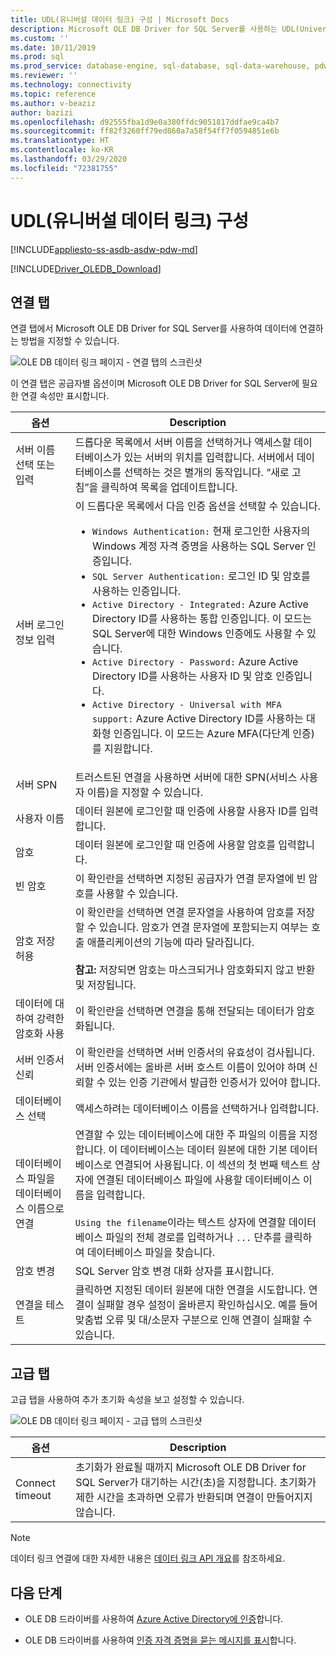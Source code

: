 ```yaml
---
title: UDL(유니버설 데이터 링크) 구성 | Microsoft Docs
description: Microsoft OLE DB Driver for SQL Server를 사용하는 UDL(Universal Data Link) 구성
ms.custom: ''
ms.date: 10/11/2019
ms.prod: sql
ms.prod_service: database-engine, sql-database, sql-data-warehouse, pdw
ms.reviewer: ''
ms.technology: connectivity
ms.topic: reference
ms.author: v-beaziz
author: bazizi
ms.openlocfilehash: d92555fba1d9e0a380ffdc9051817ddfae9ca4b7
ms.sourcegitcommit: ff82f3260ff79ed860a7a58f54ff7f0594851e6b
ms.translationtype: HT
ms.contentlocale: ko-KR
ms.lasthandoff: 03/29/2020
ms.locfileid: "72381755"
---
```

# <a name="universal-data-link-udl-configuration"></a>UDL(유니버설 데이터 링크) 구성
[!INCLUDE[appliesto-ss-asdb-asdw-pdw-md](../../../includes/appliesto-ss-asdb-asdw-pdw-md.md)]

[!INCLUDE[Driver_OLEDB_Download](../../../includes/driver_oledb_download.md)]

## <a name="connection-tab"></a>연결 탭
연결 탭에서 Microsoft OLE DB Driver for SQL Server를 사용하여 데이터에 연결하는 방법을 지정할 수 있습니다.

![OLE DB 데이터 링크 페이지 - 연결 탭의 스크린샷](../media/data-link-pages-connection-tab.png)

이 연결 탭은 공급자별 옵션이며 Microsoft OLE DB Driver for SQL Server에 필요한 연결 속성만 표시합니다.

|옵션|Description|
|---   |---        |
|서버 이름 선택 또는 입력|드롭다운 목록에서 서버 이름을 선택하거나 액세스할 데이터베이스가 있는 서버의 위치를 입력합니다. 서버에서 데이터베이스를 선택하는 것은 별개의 동작입니다. “새로 고침”을 클릭하여 목록을 업데이트합니다.
|서버 로그인 정보 입력|이 드롭다운 목록에서 다음 인증 옵션을 선택할 수 있습니다. <ul><li>`Windows Authentication:` 현재 로그인한 사용자의 Windows 계정 자격 증명을 사용하는 SQL Server 인증입니다.</li><li>`SQL Server Authentication:` 로그인 ID 및 암호를 사용하는 인증입니다.</li><li>`Active Directory - Integrated:` Azure Active Directory ID를 사용하는 통합 인증입니다. 이 모드는 SQL Server에 대한 Windows 인증에도 사용할 수 있습니다.</li><li>`Active Directory - Password:` Azure Active Directory ID를 사용하는 사용자 ID 및 암호 인증입니다.</li><li>`Active Directory - Universal with MFA support:` Azure Active Directory ID를 사용하는 대화형 인증입니다. 이 모드는 Azure MFA(다단계 인증)를 지원합니다.</li></ul>|
|서버 SPN|트러스트된 연결을 사용하면 서버에 대한 SPN(서비스 사용자 이름)을 지정할 수 있습니다.|
|사용자 이름|데이터 원본에 로그인할 때 인증에 사용할 사용자 ID를 입력합니다.|
|암호|데이터 원본에 로그인할 때 인증에 사용할 암호를 입력합니다.|
|빈 암호|이 확인란을 선택하면 지정된 공급자가 연결 문자열에 빈 암호를 사용할 수 있습니다.|
|암호 저장 허용|이 확인란을 선택하면 연결 문자열을 사용하여 암호를 저장할 수 있습니다. 암호가 연결 문자열에 포함되는지 여부는 호출 애플리케이션의 기능에 따라 달라집니다. <br/><br/>**참고:** 저장되면 암호는 마스크되거나 암호화되지 않고 반환 및 저장됩니다.|
|데이터에 대하여 강력한 암호화 사용|이 확인란을 선택하면 연결을 통해 전달되는 데이터가 암호화됩니다.|
|서버 인증서 신뢰|이 확인란을 선택하면 서버 인증서의 유효성이 검사됩니다. 서버 인증서에는 올바른 서버 호스트 이름이 있어야 하며 신뢰할 수 있는 인증 기관에서 발급한 인증서가 있어야 합니다.|
|데이터베이스 선택|액세스하려는 데이터베이스 이름을 선택하거나 입력합니다.|
|데이터베이스 파일을 데이터베이스 이름으로 연결|연결할 수 있는 데이터베이스에 대한 주 파일의 이름을 지정합니다. 이 데이터베이스는 데이터 원본에 대한 기본 데이터베이스로 연결되어 사용됩니다. 이 섹션의 첫 번째 텍스트 상자에 연결된 데이터베이스 파일에 사용할 데이터베이스 이름을 입력합니다.<br/><br/>`Using the filename`이라는 텍스트 상자에 연결할 데이터베이스 파일의 전체 경로를 입력하거나 `...` 단추를 클릭하여 데이터베이스 파일을 찾습니다.|
|암호 변경|SQL Server 암호 변경 대화 상자를 표시합니다. |
|연결을 테스트|클릭하면 지정된 데이터 원본에 대한 연결을 시도합니다. 연결이 실패할 경우 설정이 올바른지 확인하십시오. 예를 들어 맞춤법 오류 및 대/소문자 구분으로 인해 연결이 실패할 수 있습니다.|

## <a name="advanced-tab"></a>고급 탭
고급 탭을 사용하여 추가 초기화 속성을 보고 설정할 수 있습니다.

![OLE DB 데이터 링크 페이지 - 고급 탭의 스크린샷](../media/data-link-pages-advanced-tab.png)

|옵션|Description|
|---   |---        |
| Connect timeout | 초기화가 완료될 때까지 Microsoft OLE DB Driver for SQL Server가 대기하는 시간(초)을 지정합니다. 초기화가 제한 시간을 초과하면 오류가 반환되며 연결이 만들어지지 않습니다.|


> [!NOTE]  
>  데이터 링크 연결에 대한 자세한 내용은 [데이터 링크 API 개요](https://go.microsoft.com/fwlink/?linkid=2067432)를 참조하세요.

## <a name="next-steps"></a>다음 단계
- OLE DB 드라이버를 사용하여 [Azure Active Directory에 인증](../features/using-azure-active-directory.md)합니다.

- OLE DB 드라이버를 사용하여 [인증 자격 증명을 묻는 메시지를 표시](../help-topics/sql-server-login-dialog.md)합니다.